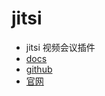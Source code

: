 <!--
 * @Author: jackning 270580156@qq.com
 * @Date: 2025-03-24 12:04:45
 * @LastEditors: jackning 270580156@qq.com
 * @LastEditTime: 2025-04-06 10:01:21
 * @Description: bytedesk.com https://github.com/Bytedesk/bytedesk
 *   Please be aware of the BSL license restrictions before installing Bytedesk IM – 
 *  selling, reselling, or hosting Bytedesk IM as a service is a breach of the terms and automatically terminates your rights under the license. 
 *  Business Source License 1.1: https://github.com/Bytedesk/bytedesk/blob/main/LICENSE 
 *  contact: 270580156@qq.com 
 * 
 * Copyright (c) 2025 by bytedesk.com, All Rights Reserved. 
-->
# jitsi

- jitsi 视频会议插件
- [docs](https://jitsi.github.io/handbook/docs/intro)
- [github](https://github.com/jitsi/jitsi-meet)
- [官网](https://jitsi.org/)

